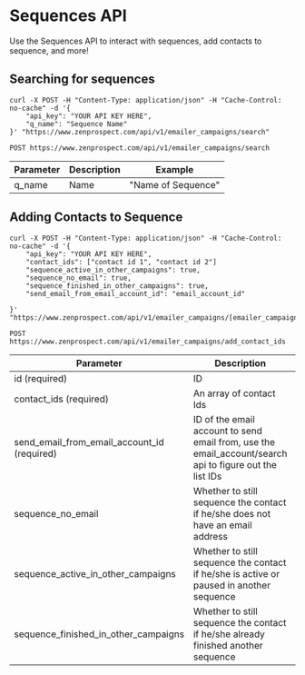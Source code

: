 # Sequences API

Use the Sequences API to interact with sequences, add contacts to sequence, and more!

## Searching for sequences

```shell
curl -X POST -H "Content-Type: application/json" -H "Cache-Control: no-cache" -d '{
    "api_key": "YOUR API KEY HERE",
    "q_name": "Sequence Name"
}' "https://www.zenprospect.com/api/v1/emailer_campaigns/search"
```

`POST https://www.zenprospect.com/api/v1/emailer_campaigns/search`


Parameter | Description | Example
--------- | ----------- | -----------
q_name| Name | "Name of Sequence"


## Adding Contacts to Sequence
```shell
curl -X POST -H "Content-Type: application/json" -H "Cache-Control: no-cache" -d '{
    "api_key": "YOUR API KEY HERE",
    "contact_ids": ["contact id 1", "contact id 2"]
    "sequence_active_in_other_campaigns": true,
    "sequence_no_email": true,
    "sequence_finished_in_other_campaigns": true,
    "send_email_from_email_account_id": "email_account_id"
    
}' "https://www.zenprospect.com/api/v1/emailer_campaigns/[emailer_campaign_id]/add_contact_ids"
```

`POST https://www.zenprospect.com/api/v1/emailer_campaigns/add_contact_ids`


Parameter | Description | Example
--------- | ----------- | -----------
id (required)| ID | "583f2f7ed9ced98ab5bfXXXX"
contact_ids (required)| An array of contact Ids | ["583f2f7ed9ced98ab5bfXXXX", "583f2f7ed9ced98ab5bfXXXX"]
send_email_from_email_account_id (required)| ID of the email account to send email from, use the email_account/search api to figure out the list IDs | "583f2f7ed9ced98ab5bfXXXX"
sequence_no_email | Whether to still sequence the contact if he/she does not have an email address | true or false (default false)
sequence_active_in_other_campaigns | Whether to still sequence the contact if he/she is active or paused in another sequence | true or false (default false)
sequence_finished_in_other_campaigns  | Whether to still sequence the contact if he/she already finished another sequence | true or false (default false)
